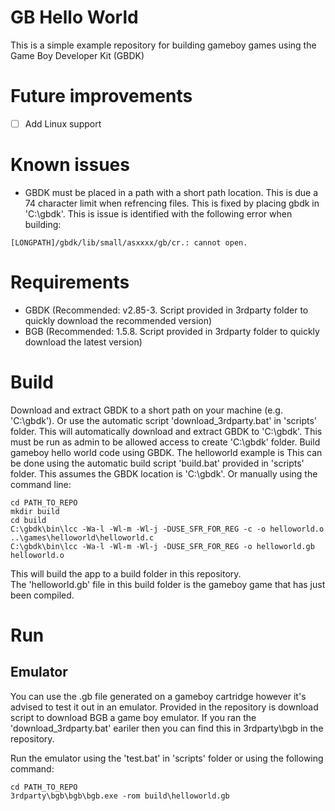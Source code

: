 # GB Hello World
This is a simple example repository for building gameboy games using the Game Boy Developer Kit (GBDK)

# Future improvements
 - [ ] Add Linux support

# Known issues
 - GBDK must be placed in a path with a short path location. This is due a 74 character limit when refrencing files. This is fixed by placing gbdk in 'C:\gbdk'. This is issue is identified with the following error when building: 
 ```
 [LONGPATH]/gbdk/lib/small/asxxxx/gb/cr.: cannot open.
 ```

# Requirements
 - GBDK (Recommended: v2.85-3. Script provided in 3rdparty folder to quickly download the recommended version)
 - BGB (Recommended: 1.5.8. Script provided in 3rdparty folder to quickly download the latest version)

# Build
Download and extract GBDK to a short path on your machine (e.g. 'C:\gbdk'). Or use the automatic script 'download_3rdparty.bat' in 'scripts' folder. This will automatically download and extract GBDK to 'C:\gbdk'. This must be run as admin to be allowed access to create 'C:\gbdk' folder.
Build gameboy hello world code using GBDK. The helloworld example is 
This can be done using the automatic build script 'build.bat' provided in 'scripts' folder. This assumes the GBDK location is 'C:\gbdk'. Or manually using the command line:
```
cd PATH_TO_REPO
mkdir build
cd build
C:\gbdk\bin\lcc -Wa-l -Wl-m -Wl-j -DUSE_SFR_FOR_REG -c -o helloworld.o ..\games\helloworld\helloworld.c
C:\gbdk\bin\lcc -Wa-l -Wl-m -Wl-j -DUSE_SFR_FOR_REG -o helloworld.gb helloworld.o
```
This will build the app to a build folder in this repository.  
The 'helloworld.gb' file in this build folder is the gameboy game that has just been compiled. 

# Run
## Emulator
You can use the .gb file generated on a gameboy cartridge however it's advised to test it out in an emulator. Provided in the repository is download script to download BGB a game boy emulator. If you ran the 'download_3rdparty.bat' eariler then you can find this in 3rdparty\bgb in the repository.

Run the emulator using the 'test.bat' in 'scripts' folder or using the following command:
```
cd PATH_TO_REPO
3rdparty\bgb\bgb\bgb.exe -rom build\helloworld.gb
```